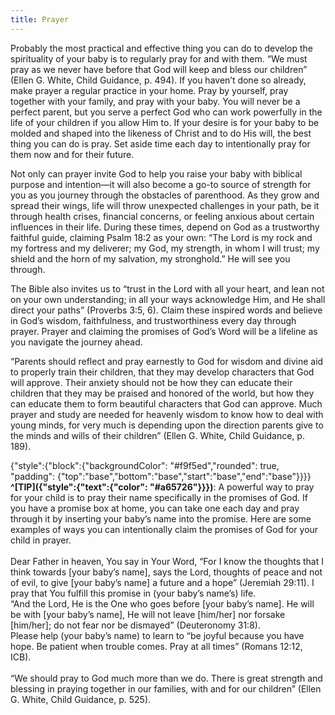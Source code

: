 ```yaml
---
title: Prayer
---
```


Probably the most practical and effective thing you can do to develop the spirituality of your baby is to regularly pray for and with them. “We must pray as we never have before that God will keep and bless our children” (Ellen G. White, Child Guidance, p. 494). If you haven’t done so already, make prayer a regular practice in your home. Pray by yourself, pray together with your family, and pray with your baby. You will never be a perfect parent, but you serve a perfect God who can work powerfully in the life of your children if you allow Him to. If your desire is for your baby to be molded and shaped into the likeness of Christ and to do His will, the best thing you can do is pray. Set aside time each day to intentionally pray for them now and for their future.

Not only can prayer invite God to help you raise your baby with biblical purpose and intention—it will also become a go-to source of strength for you as you journey through the obstacles of parenthood. As they grow and spread their wings, life will throw unexpected challenges in your path, be it through health crises, financial concerns, or feeling anxious about certain influences in their life. During these times, depend on God as a trustworthy faithful guide, claiming Psalm 18:2 as your own: “The Lord is my rock and my fortress and my deliverer; my God, my strength, in whom I will trust; my shield and the horn of my salvation, my stronghold.” He will see you through.

The Bible also invites us to “trust in the Lord with all your heart, and lean not on your own understanding; in all your ways acknowledge Him, and He shall direct your paths” (Proverbs 3:5, 6). Claim these inspired words and believe in God’s wisdom, faithfulness, and trustworthiness every day through prayer. Prayer and claiming the promises of God’s Word will be a lifeline as you navigate the journey ahead.

“Parents should reflect and pray earnestly to God for wisdom and divine aid to properly train their children, that they may develop characters that God will approve. Their anxiety should not be how they can educate their children that they may be praised and honored of the world, but how they can educate them to form beautiful characters that God can approve. Much prayer and study are needed for heavenly wisdom to know how to deal with young minds, for very much is depending upon the direction parents give to the minds and wills of their children” (Ellen G. White, Child Guidance, p. 189).

{"style":{"block":{"backgroundColor": "#f9f5ed","rounded": true, "padding": {"top":"base","bottom":"base","start":"base","end":"base"}}}}
**^[TIP]({"style":{"text":{"color": "#a65726"}}})**: A powerful way to pray for your child is to pray their name specifically in the promises of God. If you have a promise box at home, you can take one each day and pray through it by inserting your baby’s name into the promise. Here are some examples of ways you can intentionally claim the promises of God for your child in prayer.
\
\
Dear Father in heaven, You say in Your Word, “For I know the thoughts that I think towards [your baby’s name], says the Lord, thoughts of peace and not of evil, to give [your baby’s name] a future and a hope” (Jeremiah 29:11). I pray that You fulfill this promise in (your baby’s name’s) life.\
“And the Lord, He is the One who goes before [your baby’s name]. He will be with [your baby’s name], He will not leave [him/her] nor forsake [him/her]; do not fear nor be dismayed” (Deuteronomy 31:8).\
Please help (your baby’s name) to learn to “be joyful because you have hope. Be patient when trouble comes. Pray at all times” (Romans 12:12, ICB).\
\
“We should pray to God much more than we do. There is great strength and blessing in praying together in our families, with and for our children” (Ellen G. White, Child Guidance, p. 525).
